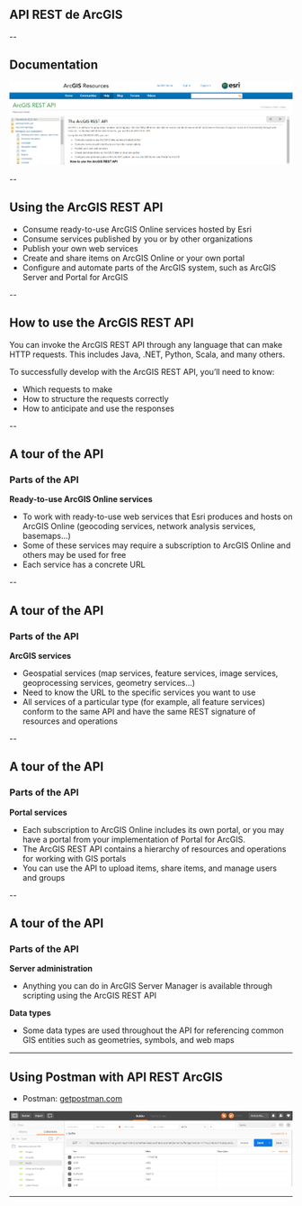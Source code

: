 <!-- .slide: class="title" -->

## API REST de ArcGIS



--

<!-- .slide: class="section" -->

## Documentation

 [![API REST ArcGIS](images/APIREST.PNG)](http://resources.arcgis.com/en/help/arcgis-rest-api/index.html#/The_ArcGIS_REST_API/02r300000054000000/)

--

<!-- .slide: class="section" -->

## Using the ArcGIS REST API

- Consume ready-to-use ArcGIS Online services hosted by Esri
- Consume services published by you or by other organizations
- Publish your own web services
- Create and share items on ArcGIS Online or your own portal
- Configure and automate parts of the ArcGIS system, such as ArcGIS Server and Portal for ArcGIS

--

<!-- .slide: class="section" -->

## How to use the ArcGIS REST API

You can invoke the ArcGIS REST API through any language that can make HTTP requests. This includes Java, .NET, Python, Scala, and many others.

To successfully develop with the ArcGIS REST API, you’ll need to know:

+ Which requests to make
+ How to structure the requests correctly
+ How to anticipate and use the responses

--

<!-- .slide: class="section" -->

## A tour of the API
###  Parts of the API

**Ready-to-use ArcGIS Online services**
 - To work with ready-to-use web services that Esri produces and hosts on ArcGIS Online (geocoding services, network analysis services, basemaps...)
 - Some of these services may require a subscription to ArcGIS Online and others may be used for free
 - Each service has a concrete URL

--

<!-- .slide: class="section" -->

## A tour of the API
###  Parts of the API

**ArcGIS services**
 - Geospatial services (map services, feature services, image services, geoprocessing services, geometry services...)
 - Need to know the URL to the specific services you want to use
 - All services of a particular type (for example, all feature services) conform to the same API and have the same REST signature of resources and operations

--

<!-- .slide: class="section" -->

## A tour of the API
###  Parts of the API

**Portal services**
  - Each subscription to ArcGIS Online includes its own portal, or you may have a portal from your implementation of Portal for ArcGIS.
  - The ArcGIS REST API contains a hierarchy of resources and operations for working with GIS portals
  - You can use the API to upload items, share items, and manage users and groups

--

<!-- .slide: class="section" -->

## A tour of the API
###  Parts of the API

**Server administration**
 - Anything you can do in ArcGIS Server Manager is available through scripting using the ArcGIS REST API

**Data types**
 - Some data types are used throughout the API for referencing common GIS entities such as geometries, symbols, and web maps

---

<!-- .slide: class="section" -->

## Using Postman with API REST ArcGIS

* Postman:  [getpostman.com](https://www.getpostman.com/)

 [![Postman Chrome](images/Postman.PNG)](https://chrome.google.com/webstore/detail/postman/fhbjgbiflinjbdggehcddcbncdddomop/related?hl=en)

---

<!-- .slide: class="end" -->
